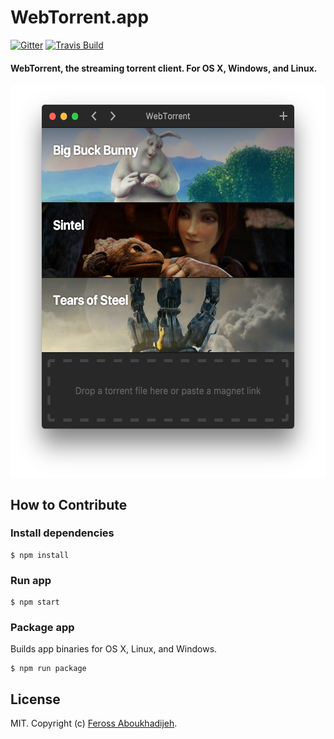 # WebTorrent.app

[![Gitter][webtorrent-gitter-image]][webtorrent-gitter-url]
[![Travis Build][webtorrent-app-travis-image]][webtorrent-app-travis-url]

[webtorrent-gitter-image]: https://img.shields.io/badge/gitter-join%20chat%20%E2%86%92-brightgreen.svg
[webtorrent-gitter-url]: https://gitter.im/feross/webtorrent
[webtorrent-app-travis-image]: https://img.shields.io/travis/feross/webtorrent-app/master.svg
[webtorrent-app-travis-url]: https://travis-ci.org/feross/webtorrent-app

#### WebTorrent, the streaming torrent client. For OS X, Windows, and Linux.

<p align="center">
  <img src="./resources/screenshot.png" width="562" height="630" alt="screenshot" align="center">
</p>

## How to Contribute

### Install dependencies

```
$ npm install
```

### Run app

```
$ npm start
```

### Package app

Builds app binaries for OS X, Linux, and Windows.

```
$ npm run package
```


## License

MIT. Copyright (c) [Feross Aboukhadijeh](http://feross.org).

